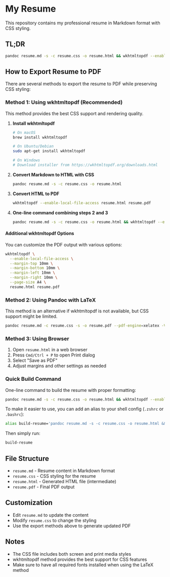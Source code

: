 # My Resume

This repository contains my professional resume in Markdown format with CSS styling.

## TL;DR

```bash
pandoc resume.md -s -c resume.css -o resume.html && wkhtmltopdf --enable-local-file-access --margin-top 10mm --margin-bottom 10mm --margin-left 10mm --margin-right 10mm --page-size A4 resume.html resume.pdf
```

## How to Export Resume to PDF

There are several methods to export the resume to PDF while preserving CSS styling:

### Method 1: Using wkhtmltopdf (Recommended)

This method provides the best CSS support and rendering quality.

1. **Install wkhtmltopdf**
   ```bash
   # On macOS
   brew install wkhtmltopdf

   # On Ubuntu/Debian
   sudo apt-get install wkhtmltopdf

   # On Windows
   # Download installer from https://wkhtmltopdf.org/downloads.html
   ```

2. **Convert Markdown to HTML with CSS**
   ```bash
   pandoc resume.md -s -c resume.css -o resume.html
   ```

3. **Convert HTML to PDF**
   ```bash
   wkhtmltopdf --enable-local-file-access resume.html resume.pdf
   ```

4. **One-line command combining steps 2 and 3**
   ```bash
   pandoc resume.md -s -c resume.css -o resume.html && wkhtmltopdf --enable-local-file-access resume.html resume.pdf
   ```

#### Additional wkhtmltopdf Options

You can customize the PDF output with various options:
```bash
wkhtmltopdf \
  --enable-local-file-access \
  --margin-top 10mm \
  --margin-bottom 10mm \
  --margin-left 10mm \
  --margin-right 10mm \
  --page-size A4 \
  resume.html resume.pdf
```

### Method 2: Using Pandoc with LaTeX

This method is an alternative if wkhtmltopdf is not available, but CSS support might be limited.

```bash
pandoc resume.md -c resume.css -s -o resume.pdf --pdf-engine=xelatex -V mainfont="Arial Unicode MS" -V geometry:margin=1in
```

### Method 3: Using Browser

1. Open `resume.html` in a web browser
2. Press `Cmd/Ctrl + P` to open Print dialog
3. Select "Save as PDF"
4. Adjust margins and other settings as needed

### Quick Build Command

One-line command to build the resume with proper formatting:
```bash
pandoc resume.md -s -c resume.css -o resume.html && wkhtmltopdf --enable-local-file-access --margin-top 10mm --margin-bottom 10mm --margin-left 10mm --margin-right 10mm --page-size A4 resume.html resume.pdf
```

To make it easier to use, you can add an alias to your shell config (`.zshrc` or `.bashrc`):
```bash
alias build-resume='pandoc resume.md -s -c resume.css -o resume.html && wkhtmltopdf --enable-local-file-access --margin-top 10mm --margin-bottom 10mm --margin-left 10mm --margin-right 10mm --page-size A4 resume.html resume.pdf'
```

Then simply run:
```bash
build-resume
```

## File Structure

- `resume.md` - Resume content in Markdown format
- `resume.css` - CSS styling for the resume
- `resume.html` - Generated HTML file (intermediate)
- `resume.pdf` - Final PDF output

## Customization

- Edit `resume.md` to update the content
- Modify `resume.css` to change the styling
- Use the export methods above to generate updated PDF

## Notes

- The CSS file includes both screen and print media styles
- wkhtmltopdf method provides the best support for CSS features
- Make sure to have all required fonts installed when using the LaTeX method
